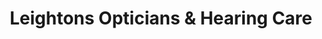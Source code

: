 ---
title: "Leightons Opticians & Hearing Care"
url: /cirencester/leightons-opticians-und-hearing-care/
shop: Optiker
---